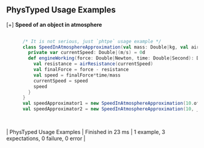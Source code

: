 ## PhysTyped Usage Examples

[+] __Speed of an object in atmosphere__
```scala                                                      
     
      /* It is not serious, just `phtpe` usage example */
      class SpeedInAtmosphereApproximation(val mass: Double|kg, val airResistance: Double|(m/s) => Double|N){
        private var currentSpeed: Double|(m/s) = 0d
        def engineWorking(force: Double|Newton, time: Double|Second): Double|(m/s) = {
          val resistance = airResistance(currentSpeed)
          val finalForce = force - resistance
          val speed = finalForce*time/mass
          currentSpeed = speed
          speed
        }
      }
      val speedApproximator1 = new SpeedInAtmosphereApproximation(10.of[kg], _ * 0.01.of[kg/s])
	  val speedApproximator2 = new SpeedInAtmosphereApproximation(10, _ / 100.of[s/kg])
  
   
```

| PhysTyped Usage Examples | Finished in 23 ms | 1 example, 3 expectations, 0 failure, 0 error |

